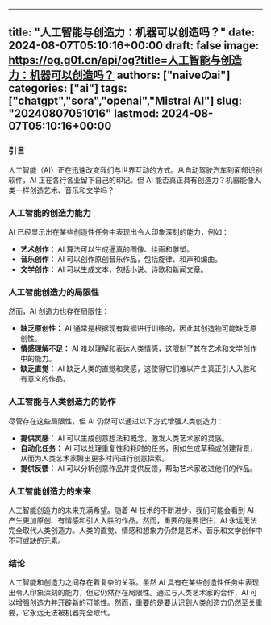 
---
title: "人工智能与创造力：机器可以创造吗？"
date: 2024-08-07T05:10:16+00:00
draft: false
image: https://og.g0f.cn/api/og?title=人工智能与创造力：机器可以创造吗？
authors: ["naiveのai"]
categories: ["ai"]
tags: ["chatgpt","sora","openai","Mistral AI"]
slug: "20240807051016"
lastmod: 2024-08-07T05:10:16+00:00
---
### 引言

人工智能（AI）正在迅速改变我们与世界互动的方式。从自动驾驶汽车到面部识别软件，AI 正在各行各业留下自己的印记。但 AI 能否真正具有创造力？机器能像人类一样创造艺术、音乐和文学吗？

### 人工智能的创造力能力

AI 已经显示出在某些创造性任务中表现出令人印象深刻的能力，例如：

- **艺术创作：** AI 算法可以生成逼真的图像、绘画和雕塑。
- **音乐创作：** AI 可以创作原创音乐作品，包括旋律、和声和编曲。
- **文学创作：** AI 可以生成文本，包括小说、诗歌和新闻文章。

### 人工智能创造力的局限性

然而，AI 创造力也存在局限性：

- **缺乏原创性：** AI 通常是根据现有数据进行训练的，因此其创造物可能缺乏原创性。
- **情感理解不足：** AI 难以理解和表达人类情感，这限制了其在艺术和文学创作中的能力。
- **缺乏直觉：** AI 缺乏人类的直觉和灵感，这使得它们难以产生真正引人入胜和有意义的作品。

### 人工智能与人类创造力的协作

尽管存在这些局限性，但 AI 仍然可以通过以下方式增强人类创造力：

- **提供灵感：** AI 可以生成创意想法和概念，激发人类艺术家的灵感。
- **自动化任务：** AI 可以处理重复性和耗时的任务，例如生成草稿或创建背景，从而为人类艺术家腾出更多时间进行创意探索。
- **提供反馈：** AI 可以分析创意作品并提供反馈，帮助艺术家改进他们的作品。

### 人工智能创造力的未来

人工智能创造力的未来充满希望。随着 AI 技术的不断进步，我们可能会看到 AI 产生更加原创、有情感和引人入胜的作品。然而，重要的是要记住，AI 永远无法完全取代人类创造力。人类的直觉、情感和想象力仍然是艺术、音乐和文学创作中不可或缺的元素。

### 结论

人工智能和创造力之间存在着复杂的关系。虽然 AI 具有在某些创造性任务中表现出令人印象深刻的能力，但它仍然存在局限性。通过与人类艺术家的合作，AI 可以增强创造力并开辟新的可能性。然而，重要的是要认识到人类创造力仍然至关重要，它永远无法被机器完全取代。